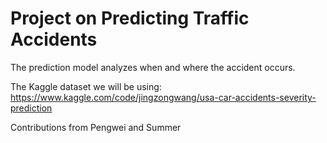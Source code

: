 <h1> Project on Predicting Traffic Accidents </h1>

The prediction model analyzes when and where the accident occurs.

The Kaggle dataset we will be using: https://www.kaggle.com/code/jingzongwang/usa-car-accidents-severity-prediction

Contributions from Pengwei and Summer
